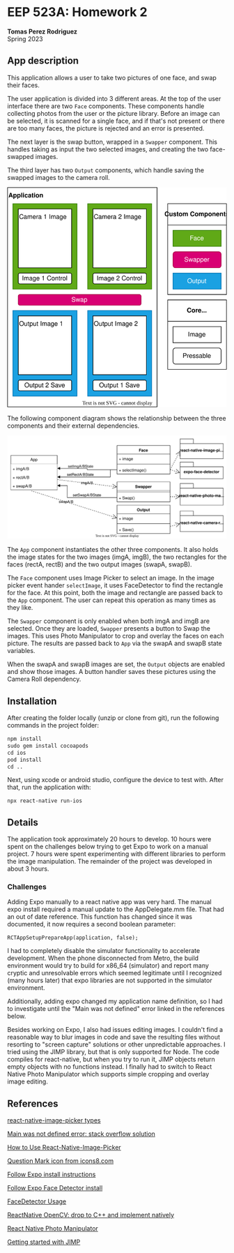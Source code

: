 # EEP 523A: Homework 2
**Tomas Perez Rodriguez**  
Spring 2023

## App description

This application allows a user to take two pictures of one face, and swap their faces.

The user application is divided into 3 different areas. At the top of the user interface there are two `Face` components. These components handle collecting photos from the user or the picture library. Before an image can be selected, it is scanned for a single face, and if that's not present or there are too many faces, the picture is rejected and an error is presented.

The next layer is the swap button, wrapped in a `Swapper` component. This handles taking as input the two selected images, and creating the two face-swapped images.

The third layer has two `Output` components, which handle saving the swapped images to the camera roll.

![Application Components](./doc/ui.svg)

The following component diagram shows the relationship between the three components and their external dependencies.

![Component Diagram](./doc/components.svg)

The `App` component instantiates the other three components. It also holds the image states for the two images (imgA, imgB), the two rectangles for the faces (rectA, rectB) and the two output images (swapA, swapB).

The `Face` component uses Image Picker to select an image. In the image picker event hander `selectImage`, it uses FaceDetector to find the rectangle for the face. At this point, both the image and rectangle are passed back to the `App` component. The user can repeat this operation as many times as they like.

The `Swapper` component is only enabled when both imgA and imgB are selected. Once they are loaded, `Swapper` presents a button to Swap the images. This uses Photo Manipulator to crop and overlay the faces on each picture. The results are passed back to `App` via the swapA and swapB state variables.

When the swapA and swapB images are set, the `Output` objects are enabled and show those images. A button handler saves these pictures using the Camera Roll dependency.

## Installation

After creating the folder locally (unzip or clone from git), run the following commands in the project folder:

```
npm install
sudo gem install cocoapods
cd ios
pod install
cd ..
```

Next, using xcode or android studio, configure the device to test with. After that, run the application with:

```
npx react-native run-ios
```

## Details

The application took approximately 20 hours to develop. 10 hours were spent on the challenges below trying to get Expo to work on a manual project. 7 hours were spent experimenting with different libraries to perform the image manipulation. The remainder of the project was developed in about 3 hours.

### Challenges
Adding Expo manually to a react native app was very hard. The manual expo install required a manual update to the AppDelegate.mm file. That had an out of date reference. This function has changed since it was documented, it now requires a second boolean parameter:

```
RCTAppSetupPrepareApp(application, false);
```

I had to completely disable the simulator functionality to accelerate development. When the phone disconnected from Metro, the build environment would try to build for x86_64 (simulator) and report many cryptic and unresolvable errors which seemed legitimate until I recognized (many hours later) that expo libraries are not supported in the simulator environment.

Additionally, adding expo changed my application name definition, so I had to investigate until the "Main was not defined" error linked in the references below.

Besides working on Expo, I also had issues editing images. I couldn't find a reasonable way to blur images in code and save the resulting files without resorting to "screen capture" solutions or other unpredictable approaches. I tried using the JIMP library, but that is only supported for Node. The code compiles for react-native, but when you try to run it, JIMP objects return empty objects with no functions instead. I finally had to switch to React Native Photo Manipulator which supports simple cropping and overlay image editing.

## References

[react-native-image-picker types](https://github.com/react-native-image-picker/react-native-image-picker/blob/main/src/types.ts)

[Main was not defined error: stack overflow solution](https://stackoverflow.com/questions/62649381/invariant-violation-main-has-not-been-registered)

[How to Use React-Native-Image-Picker](https://javascript.plainenglish.io/using-react-native-image-picker-4495776c8bae)

[Question Mark icon from icons8.com](https://icons8.com/icon/80933/question-mark)

[Follow Expo install instructions](https://docs.expo.dev/bare/installing-expo-modules/)

[Follow Expo Face Detector install](https://github.com/expo/expo/tree/sdk-48/packages/expo-face-detector)

[FaceDetector Usage](https://docs.expo.dev/versions/latest/sdk/facedetector/#facefeaturebounds)

[ReactNative OpenCV: drop to C++ and implement natively](https://medium.com/hackernoon/how-to-use-opencv-in-react-native-for-image-processing-db997e73678c)

[React Native Photo Manipulator](https://openbase.com/js/react-native-photo-manipulator)

[Getting started with JIMP](https://www.section.io/engineering-education/jimp-image-processing/)